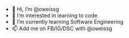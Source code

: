 - 👋 Hi, I’m @oweissg
- 👀 I’m interested in learning to code
- 🌱 I’m currently learning Software Engineering
- 📫 Add me on FB/IG/DSC with @oweissg

<!---
oweissg/oweissg is a ✨ special ✨ repository because its `README.md` (this file) appears on your GitHub profile.
You can click the Preview link to take a look at your changes.
--->
